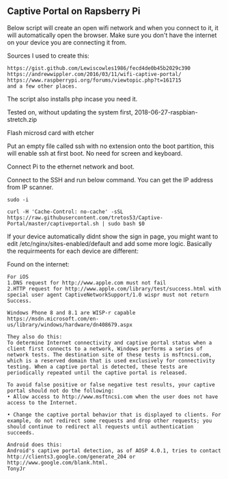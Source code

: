 ## Captive Portal on Rapsberry Pi

Below script will create an open wifi network and when you connect to it, it will automatically open the browser. Make sure you don't have the internet on your device you are connecting it from.

Sources I used to create this:
```
https://gist.github.com/Lewiscowles1986/fecd4de0b45b2029c390
https://andrewwippler.com/2016/03/11/wifi-captive-portal/
https://www.raspberrypi.org/forums/viewtopic.php?t=161715
and a few other places.
```

The script also installs php incase you need it.

Tested on, without updating the system first, 2018-06-27-raspbian-stretch.zip

Flash microsd card with etcher

Put an empty file called ssh with no extension onto the boot partition, this will enable ssh at first boot. No need for screen and keyboard.

Connect Pi to the ethernet network and boot.

Connect to the SSH and run below command. You can get the IP address from IP scanner.

```
sudo -i
```

```
curl -H 'Cache-Control: no-cache' -sSL https://raw.githubusercontent.com/tretos53/Captive-Portal/master/captiveportal.sh | sudo bash $0
```

If your device automatically didnt show the sign in page, you might want to edit /etc/nginx/sites-enabled/default and add some more logic. Basically the requirmeents for each device are different:

Found on the internet:

```
For iOS
1.DNS request for http://www.apple.com must not fail
2.HTTP request for http://www.apple.com/library/test/success.html with special user agent CaptiveNetworkSupport/1.0 wispr must not return Success.

Windows Phone 8 and 8.1 are WISP-r capable https://msdn.microsoft.com/en-us/library/windows/hardware/dn408679.aspx

They also do this:
To determine Internet connectivity and captive portal status when a client first connects to a network, Windows performs a series of network tests. The destination site of these tests is msftncsi.com, which is a reserved domain that is used exclusively for connectivity testing. When a captive portal is detected, these tests are periodically repeated until the captive portal is released.

To avoid false positive or false negative test results, your captive portal should not do the following:
• Allow access to http://www.msftncsi.com when the user does not have access to the Internet.

• Change the captive portal behavior that is displayed to clients. For example, do not redirect some requests and drop other requests; you should continue to redirect all requests until authentication succeeds.

Android does this:
Android's captive portal detection, as of AOSP 4.0.1, tries to contact http://clients3.google.com/generate_204 or http://www.google.com/blank.html.
TonyJr
```
